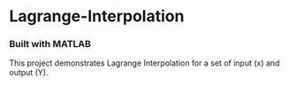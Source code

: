 # Lagrange-Interpolation

### Built with MATLAB

This project demonstrates Lagrange Interpolation for a set of input (x) and output (Y). 
